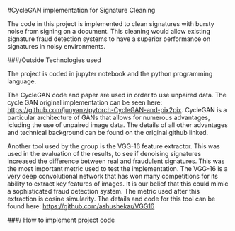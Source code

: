 #CycleGAN implementation for Signature Cleaning

The code in this project is implemented to clean signatures with bursty noise from signing on a document. This cleaning would allow existing signature fraud detection systems to have a superior performance on signatures in noisy environments.

###/Outside Technologies used

The project is coded in jupyter notebook and the python programming language. 

The CycleGAN code and paper are used in order to use unpaired data. The cycle GAN original implementation can be seen here: https://github.com/junyanz/pytorch-CycleGAN-and-pix2pix. CycleGAN is a particular architecture of GANs that allows for numerous advantages, icluding the use of unpaired image data. The details of all other advantages and technical background can be found on the original github linked. 

Another tool used by the group is the VGG-16 feature extractor. This was used in the evaluation of the results, to see if denoising signatures increased the difference between real and fraudulent signatures. This was the most important metric used to test the implementation. The VGG-16 is a very deep convolutional network that has won many competitions for its ability to extract key features of images. It is our belief that this could mimic a sophisticated fraud detection system. The metric used after this extraction is cosine simularity. The details and code for this tool can be found here: https://github.com/ashushekar/VGG16

###/ How to implement project code


